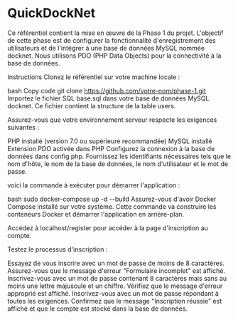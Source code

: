 # QuickDockNet

Ce référentiel contient la mise en œuvre de la Phase 1 du projet. L'objectif de cette phase est de configurer la fonctionnalité d'enregistrement des utilisateurs et de l'intégrer à une base de données MySQL nommée docknet. Nous utilisons PDO (PHP Data Objects) pour la connectivité à la base de données.

Instructions
Clonez le référentiel sur votre machine locale :

bash
Copy code
git clone https://github.com/votre-nom/phase-1.git
Importez le fichier SQL base.sql dans votre base de données MySQL docknet. Ce fichier contient la structure de la table users.

Assurez-vous que votre environnement serveur respecte les exigences suivantes :

PHP installé (version 7.0 ou supérieure recommandée)
MySQL installé
Extension PDO activée dans PHP
Configurez la connexion à la base de données dans config.php. Fournissez les identifiants nécessaires tels que le nom d'hôte, le nom de la base de données, le nom d'utilisateur et le mot de passe.

voici la commande à exécuter pour démarrer l'application :

bash
sudo docker-compose up -d --build
Assurez-vous d'avoir Docker Compose installé sur votre système. Cette commande va construire les conteneurs Docker et démarrer l'application en arrière-plan.

Accédez à localhost/register pour accéder à la page d'inscription au compte.

Testez le processus d'inscription :

Essayez de vous inscrire avec un mot de passe de moins de 8 caractères. Assurez-vous que le message d'erreur "Formulaire incomplet" est affiché.
Inscrivez-vous avec un mot de passe contenant 8 caractères mais sans au moins une lettre majuscule et un chiffre. Vérifiez que le message d'erreur approprié est affiché.
Inscrivez-vous avec un mot de passe répondant à toutes les exigences. Confirmez que le message "Inscription réussie" est affiché et que le compte est stocké dans la base de données.
